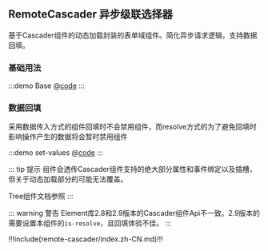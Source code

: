 ## RemoteCascader 异步级联选择器

基于Cascader组件的动态加载封装的表单域组件。简化异步请求逻辑，支持数据回填。

### 基础用法

:::demo Base
@[code](../.vuepress/demo/remote-cascader/Base.vue)
:::

### 数据回填

采用数据传入方式的组件回填时不会禁用组件，而resolve方式的为了避免回填时影响操作产生的数据将会暂时禁用组件

:::demo set-values
@[code](../.vuepress/demo/remote-cascader/set-values.vue)
:::

::: tip 提示
组件会透传Cascader组件支持的绝大部分属性和事件绑定以及插槽，但关于动态加载部分的可能无法覆盖。

Tree组件文档参照 <element-link component="Tree"></element-link>
:::

::: warning 警告
Element库2.8和2.9版本的Cascader组件Api不一致。2.9版本的需要设置本组件的`is-resolve`，且回填体验不佳。
:::


!!!include(remote-cascader/index.zh-CN.md)!!!